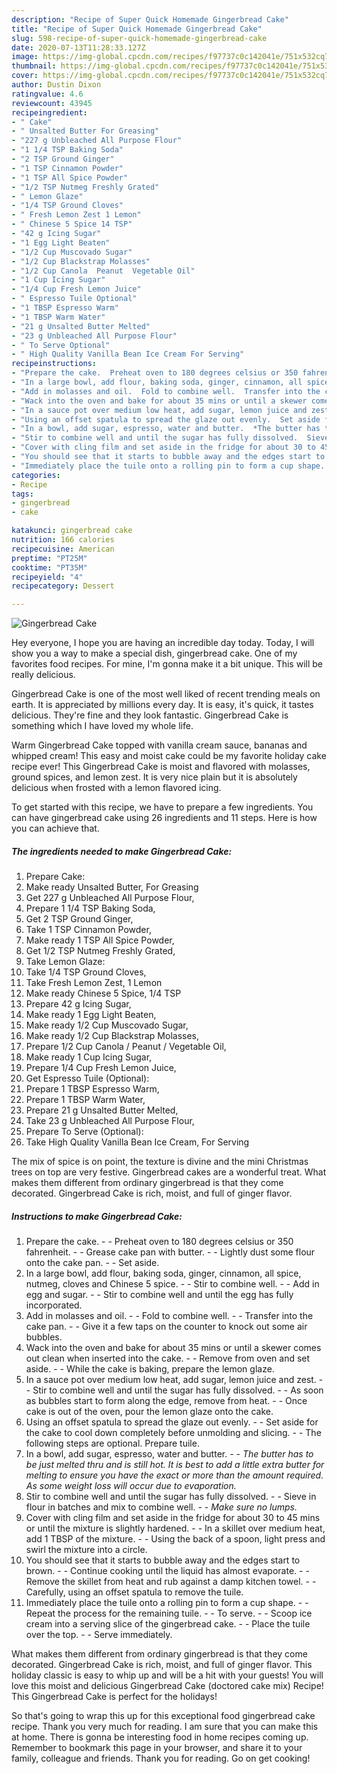 ```yaml
---
description: "Recipe of Super Quick Homemade Gingerbread Cake"
title: "Recipe of Super Quick Homemade Gingerbread Cake"
slug: 598-recipe-of-super-quick-homemade-gingerbread-cake
date: 2020-07-13T11:28:33.127Z
image: https://img-global.cpcdn.com/recipes/f97737c0c142041e/751x532cq70/gingerbread-cake-recipe-main-photo.jpg
thumbnail: https://img-global.cpcdn.com/recipes/f97737c0c142041e/751x532cq70/gingerbread-cake-recipe-main-photo.jpg
cover: https://img-global.cpcdn.com/recipes/f97737c0c142041e/751x532cq70/gingerbread-cake-recipe-main-photo.jpg
author: Dustin Dixon
ratingvalue: 4.6
reviewcount: 43945
recipeingredient:
- " Cake"
- " Unsalted Butter For Greasing"
- "227 g Unbleached All Purpose Flour"
- "1 1/4 TSP Baking Soda"
- "2 TSP Ground Ginger"
- "1 TSP Cinnamon Powder"
- "1 TSP All Spice Powder"
- "1/2 TSP Nutmeg Freshly Grated"
- " Lemon Glaze"
- "1/4 TSP Ground Cloves"
- " Fresh Lemon Zest 1 Lemon"
- " Chinese 5 Spice 14 TSP"
- "42 g Icing Sugar"
- "1 Egg Light Beaten"
- "1/2 Cup Muscovado Sugar"
- "1/2 Cup Blackstrap Molasses"
- "1/2 Cup Canola  Peanut  Vegetable Oil"
- "1 Cup Icing Sugar"
- "1/4 Cup Fresh Lemon Juice"
- " Espresso Tuile Optional"
- "1 TBSP Espresso Warm"
- "1 TBSP Warm Water"
- "21 g Unsalted Butter Melted"
- "23 g Unbleached All Purpose Flour"
- " To Serve Optional"
- " High Quality Vanilla Bean Ice Cream For Serving"
recipeinstructions:
- "Prepare the cake.  Preheat oven to 180 degrees celsius or 350 fahrenheit.  Grease cake pan with butter.  Lightly dust some flour onto the cake pan.  Set aside."
- "In a large bowl, add flour, baking soda, ginger, cinnamon, all spice, nutmeg, cloves and Chinese 5 spice.  Stir to combine well.  Add in egg and sugar.  Stir to combine well and until the egg has fully incorporated."
- "Add in molasses and oil.  Fold to combine well.  Transfer into the cake pan.  Give it a few taps on the counter to knock out some air bubbles."
- "Wack into the oven and bake for about 35 mins or until a skewer comes out clean when inserted into the cake.  Remove from oven and set aside.  While the cake is baking, prepare the lemon glaze."
- "In a sauce pot over medium low heat, add sugar, lemon juice and zest.  Stir to combine well and until the sugar has fully dissolved.  As soon as bubbles start to form along the edge, remove from heat.  Once cake is out of the oven, pour the lemon glaze onto the cake."
- "Using an offset spatula to spread the glaze out evenly.  Set aside for the cake to cool down completely before unmolding and slicing.  The following steps are optional. Prepare tuile."
- "In a bowl, add sugar, espresso, water and butter.  *The butter has to be just melted thru and is still hot. It is best to add a little extra butter for melting to ensure you have the exact or more than the amount required. As some weight loss will occur due to evaporation.*"
- "Stir to combine well and until the sugar has fully dissolved.  Sieve in flour in batches and mix to combine well.  *Make sure no lumps.*"
- "Cover with cling film and set aside in the fridge for about 30 to 45 mins or until the mixture is slightly hardened.  In a skillet over medium heat, add 1 TBSP of the mixture.  Using the back of a spoon, light press and swirl the mixture into a circle."
- "You should see that it starts to bubble away and the edges start to brown.  Continue cooking until the liquid has almost evaporate.  Remove the skillet from heat and rub against a damp kitchen towel.  Carefully, using an offset spatula to remove the tuile."
- "Immediately place the tuile onto a rolling pin to form a cup shape.  Repeat the process for the remaining tuile.  To serve.  Scoop ice cream into a serving slice of the gingerbread cake.  Place the tuile over the top.  Serve immediately."
categories:
- Recipe
tags:
- gingerbread
- cake

katakunci: gingerbread cake 
nutrition: 166 calories
recipecuisine: American
preptime: "PT25M"
cooktime: "PT35M"
recipeyield: "4"
recipecategory: Dessert

---
```



![Gingerbread Cake](https://img-global.cpcdn.com/recipes/f97737c0c142041e/751x532cq70/gingerbread-cake-recipe-main-photo.jpg)

Hey everyone, I hope you are having an incredible day today. Today, I will show you a way to make a special dish, gingerbread cake. One of my favorites food recipes. For mine, I'm gonna make it a bit unique. This will be really delicious.

Gingerbread Cake is one of the most well liked of recent trending meals on earth. It is appreciated by millions every day. It is easy, it's quick, it tastes delicious. They're fine and they look fantastic. Gingerbread Cake is something which I have loved my whole life.

Warm Gingerbread Cake topped with vanilla cream sauce, bananas and whipped cream! This easy and moist cake could be my favorite holiday cake recipe ever! This Gingerbread Cake is moist and flavored with molasses, ground spices, and lemon zest. It is very nice plain but it is absolutely delicious when frosted with a lemon flavored icing.


To get started with this recipe, we have to prepare a few ingredients. You can have gingerbread cake using 26 ingredients and 11 steps. Here is how you can achieve that.

<!--inarticleads1-->

##### The ingredients needed to make Gingerbread Cake:

1. Prepare  Cake:
1. Make ready  Unsalted Butter, For Greasing
1. Get 227 g Unbleached All Purpose Flour,
1. Prepare 1 1/4 TSP Baking Soda,
1. Get 2 TSP Ground Ginger,
1. Take 1 TSP Cinnamon Powder,
1. Make ready 1 TSP All Spice Powder,
1. Get 1/2 TSP Nutmeg Freshly Grated,
1. Take  Lemon Glaze:
1. Take 1/4 TSP Ground Cloves,
1. Take  Fresh Lemon Zest, 1 Lemon
1. Make ready  Chinese 5 Spice, 1/4 TSP
1. Prepare 42 g Icing Sugar,
1. Make ready 1 Egg Light Beaten,
1. Make ready 1/2 Cup Muscovado Sugar,
1. Make ready 1/2 Cup Blackstrap Molasses,
1. Prepare 1/2 Cup Canola / Peanut / Vegetable Oil,
1. Make ready 1 Cup Icing Sugar,
1. Prepare 1/4 Cup Fresh Lemon Juice,
1. Get  Espresso Tuile (Optional):
1. Prepare 1 TBSP Espresso Warm,
1. Prepare 1 TBSP Warm Water,
1. Prepare 21 g Unsalted Butter Melted,
1. Take 23 g Unbleached All Purpose Flour,
1. Prepare  To Serve (Optional):
1. Take  High Quality Vanilla Bean Ice Cream, For Serving


The mix of spice is on point, the texture is divine and the mini Christmas trees on top are very festive. Gingerbread cakes are a wonderful treat. What makes them different from ordinary gingerbread is that they come decorated. Gingerbread Cake is rich, moist, and full of ginger flavor. 

<!--inarticleads2-->

##### Instructions to make Gingerbread Cake:

1. Prepare the cake. -  - Preheat oven to 180 degrees celsius or 350 fahrenheit. -  - Grease cake pan with butter. -  - Lightly dust some flour onto the cake pan. -  - Set aside.
1. In a large bowl, add flour, baking soda, ginger, cinnamon, all spice, nutmeg, cloves and Chinese 5 spice. -  - Stir to combine well. -  - Add in egg and sugar. -  - Stir to combine well and until the egg has fully incorporated.
1. Add in molasses and oil. -  - Fold to combine well. -  - Transfer into the cake pan. -  - Give it a few taps on the counter to knock out some air bubbles.
1. Wack into the oven and bake for about 35 mins or until a skewer comes out clean when inserted into the cake. -  - Remove from oven and set aside. -  - While the cake is baking, prepare the lemon glaze.
1. In a sauce pot over medium low heat, add sugar, lemon juice and zest. -  - Stir to combine well and until the sugar has fully dissolved. -  - As soon as bubbles start to form along the edge, remove from heat. -  - Once cake is out of the oven, pour the lemon glaze onto the cake.
1. Using an offset spatula to spread the glaze out evenly. -  - Set aside for the cake to cool down completely before unmolding and slicing. -  - The following steps are optional. Prepare tuile.
1. In a bowl, add sugar, espresso, water and butter. -  - *The butter has to be just melted thru and is still hot. It is best to add a little extra butter for melting to ensure you have the exact or more than the amount required. As some weight loss will occur due to evaporation.*
1. Stir to combine well and until the sugar has fully dissolved. -  - Sieve in flour in batches and mix to combine well. -  - *Make sure no lumps.*
1. Cover with cling film and set aside in the fridge for about 30 to 45 mins or until the mixture is slightly hardened. -  - In a skillet over medium heat, add 1 TBSP of the mixture. -  - Using the back of a spoon, light press and swirl the mixture into a circle.
1. You should see that it starts to bubble away and the edges start to brown. -  - Continue cooking until the liquid has almost evaporate. -  - Remove the skillet from heat and rub against a damp kitchen towel. -  - Carefully, using an offset spatula to remove the tuile.
1. Immediately place the tuile onto a rolling pin to form a cup shape. -  - Repeat the process for the remaining tuile. -  - To serve. -  - Scoop ice cream into a serving slice of the gingerbread cake. -  - Place the tuile over the top. -  - Serve immediately.


What makes them different from ordinary gingerbread is that they come decorated. Gingerbread Cake is rich, moist, and full of ginger flavor. This holiday classic is easy to whip up and will be a hit with your guests! You will love this moist and delicious Gingerbread Cake (doctored cake mix) Recipe! This Gingerbread Cake is perfect for the holidays! 

So that's going to wrap this up for this exceptional food gingerbread cake recipe. Thank you very much for reading. I am sure that you can make this at home. There is gonna be interesting food in home recipes coming up. Remember to bookmark this page in your browser, and share it to your family, colleague and friends. Thank you for reading. Go on get cooking!
